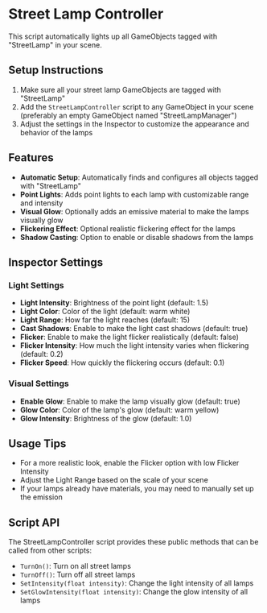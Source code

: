 # Street Lamp Controller

This script automatically lights up all GameObjects tagged with "StreetLamp" in your scene.

## Setup Instructions

1. Make sure all your street lamp GameObjects are tagged with "StreetLamp"
2. Add the `StreetLampController` script to any GameObject in your scene (preferably an empty GameObject named "StreetLampManager")
3. Adjust the settings in the Inspector to customize the appearance and behavior of the lamps

## Features

- **Automatic Setup**: Automatically finds and configures all objects tagged with "StreetLamp"
- **Point Lights**: Adds point lights to each lamp with customizable range and intensity
- **Visual Glow**: Optionally adds an emissive material to make the lamps visually glow
- **Flickering Effect**: Optional realistic flickering effect for the lamps
- **Shadow Casting**: Option to enable or disable shadows from the lamps

## Inspector Settings

### Light Settings
- **Light Intensity**: Brightness of the point light (default: 1.5)
- **Light Color**: Color of the light (default: warm white)
- **Light Range**: How far the light reaches (default: 15)
- **Cast Shadows**: Enable to make the light cast shadows (default: true)
- **Flicker**: Enable to make the light flicker realistically (default: false)
- **Flicker Intensity**: How much the light intensity varies when flickering (default: 0.2)
- **Flicker Speed**: How quickly the flickering occurs (default: 0.1)

### Visual Settings
- **Enable Glow**: Enable to make the lamp visually glow (default: true)
- **Glow Color**: Color of the lamp's glow (default: warm yellow)
- **Glow Intensity**: Brightness of the glow (default: 1.0)

## Usage Tips

- For a more realistic look, enable the Flicker option with low Flicker Intensity
- Adjust the Light Range based on the scale of your scene
- If your lamps already have materials, you may need to manually set up the emission

## Script API

The StreetLampController script provides these public methods that can be called from other scripts:

- `TurnOn()`: Turn on all street lamps
- `TurnOff()`: Turn off all street lamps
- `SetIntensity(float intensity)`: Change the light intensity of all lamps
- `SetGlowIntensity(float intensity)`: Change the glow intensity of all lamps 